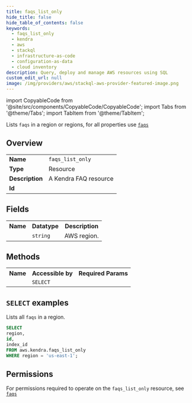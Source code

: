 ```yaml
---
title: faqs_list_only
hide_title: false
hide_table_of_contents: false
keywords:
  - faqs_list_only
  - kendra
  - aws
  - stackql
  - infrastructure-as-code
  - configuration-as-data
  - cloud inventory
description: Query, deploy and manage AWS resources using SQL
custom_edit_url: null
image: /img/providers/aws/stackql-aws-provider-featured-image.png
---
```


import CopyableCode from '@site/src/components/CopyableCode/CopyableCode';
import Tabs from '@theme/Tabs';
import TabItem from '@theme/TabItem';

Lists <code>faqs</code> in a region or regions, for all properties use <a href="/providers/aws/serviceName/faqs/"><code>faqs</code></a>

## Overview
<table><tbody>
<tr><td><b>Name</b></td><td><code>faqs_list_only</code></td></tr>
<tr><td><b>Type</b></td><td>Resource</td></tr>
<tr><td><b>Description</b></td><td>A Kendra FAQ resource</td></tr>
<tr><td><b>Id</b></td><td><CopyableCode code="aws.kendra.faqs_list_only" /></td></tr>
</tbody></table>

## Fields
<table><tbody><tr><th>Name</th><th>Datatype</th><th>Description</th></tr><tr><td><CopyableCode code="region" /></td><td><code>string</code></td><td>AWS region.</td></tr>
</tbody></table>

## Methods

<table><tbody>
  <tr>
    <th>Name</th>
    <th>Accessible by</th>
    <th>Required Params</th>
  </tr>
  <tr>
    <td><CopyableCode code="list_resources" /></td>
    <td><code>SELECT</code></td>
    <td><CopyableCode code="region" /></td>
  </tr>
</tbody></table>

## `SELECT` examples
Lists all <code>faqs</code> in a region.
```sql
SELECT
region,
id,
index_id
FROM aws.kendra.faqs_list_only
WHERE region = 'us-east-1';
```


## Permissions

For permissions required to operate on the <code>faqs_list_only</code> resource, see <a href="/providers/aws/kendra/faqs/#permissions"><code>faqs</code></a>

